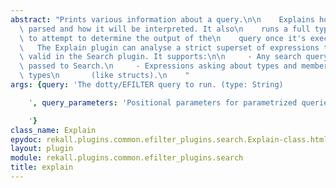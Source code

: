 ```yaml
---
abstract: "Prints various information about a query.\n\n    Explains how a query was\
  \ parsed and how it will be interpreted. It also\n    runs a full type inferencer,\
  \ to attempt to determine the output of the\n    query once it's executed.\n\n \
  \   The Explain plugin can analyse a strict superset of expressions that\n    are\
  \ valid in the Search plugin. It supports:\n\n     - Any search query that can be\
  \ passed to Search.\n     - Expressions asking about types and members of profile\
  \ types\n       (like structs).\n    "
args: {query: 'The dotty/EFILTER query to run. (type: String)

    ', query_parameters: 'Positional parameters for parametrized queries. (type: ArrayString)

    '}
class_name: Explain
epydoc: rekall.plugins.common.efilter_plugins.search.Explain-class.html
layout: plugin
module: rekall.plugins.common.efilter_plugins.search
title: explain
---
```


